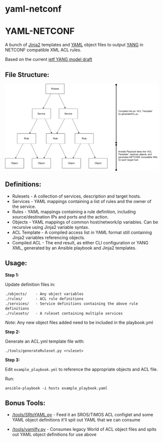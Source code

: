 # yaml-netconf

YAML-NETCONF
======================
A bunch of [Jinja2](http://jinja.pocoo.org/docs/dev/) templates and [YAML](http://docs.ansible.com/ansible/YAMLSyntax.html) object files to output [YANG](https://tools.ietf.org/html/rfc6020) in NETCONF compatible XML ACL rules.

Based on the current [ietf YANG model draft](https://tools.ietf.org/html/draft-ietf-netmod-acl-model-06)

File Structure:
---------------

![File Structure](https://github.com/detobate/yaml-netconf/raw/master/docs/file_structure.png)


Definitions:
-----------------

* Rulesets - A collection of services, description and target hosts.
* Services - YAML mappings containing a list of rules and the owner of the service.
* Rules - YAML mappings containing a rule definition, including source/destination IPs and ports and the action.
* Objects - YAML mappings of common host/network/ip variables.  Can be recursive using Jinja2 variable syntax.
* ACL Template - A compiled access list in YAML format still containing Jinja2 variables referencing objects.
* Compiled ACL - The end result, as either CLI configuration or YANG XML, generated by an Ansible playbook and Jinja2 templates.


Usage:
------

**Step 1:**

Update definition files in:

    ./objects/    - Any object variables
    ./rules/      - ACL rule definitions
    ./services/   - Service definitions containing the above rule definitions
    ./rulesets/   - A ruleset containing multiple services

*Note:* Any new object files added need to be included in the playbook.yml


**Step 2:**

Generate an ACL.yml template file with:

    ./tools/generateRuleset.py <ruleset>


**Step 3:**

Edit `example_playbook.yml` to reference the appropriate objects and ACL file.

Run:

    ansible-playbook -i hosts example_playbook.yaml



Bonus Tools:
------------

- [/tools/SRtoYAML.py](https://github.com/detobate/yaml-netconf/blob/master/tools/SRtoYAML.py) - Feed it an SROS/TiMOS ACL configlet and some YAML object definitions it'll spit out YAML that we can consume

- [/tools/yamilfy.py](https://github.com/detobate/yaml-netconf/blob/master/tools/yamlify.py) - Consumes legacy World of ACL object files and spits out YAML object definitions for use above
